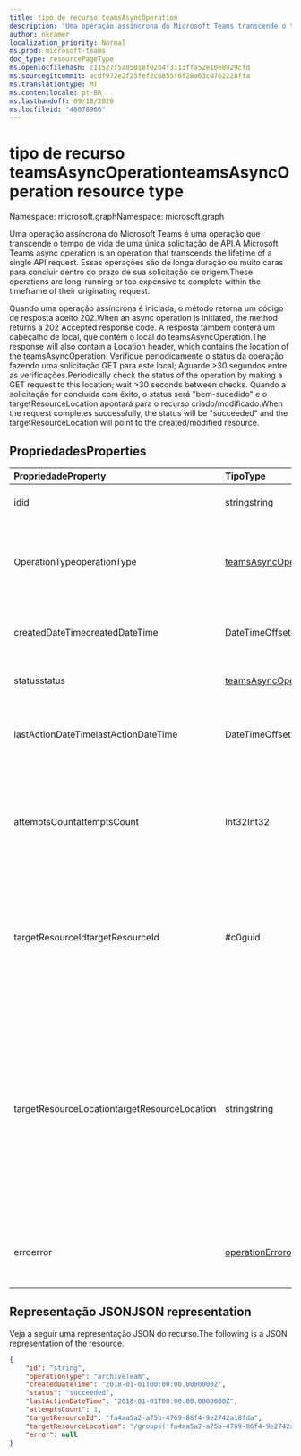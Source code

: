 ```yaml
---
title: tipo de recurso teamsAsyncOperation
description: 'Uma operação assíncrona do Microsoft Teams transcende o tempo de vida de uma única solicitação de API. '
author: nkramer
localization_priority: Normal
ms.prod: microsoft-teams
doc_type: resourcePageType
ms.openlocfilehash: c11527f5a05018f02b4f3113ffa52e10e8929cfd
ms.sourcegitcommit: acdf972e2f25fef2c6855f6f28a63c0762228ffa
ms.translationtype: MT
ms.contentlocale: pt-BR
ms.lasthandoff: 09/18/2020
ms.locfileid: "48078966"
---
```

# <a name="teamsasyncoperation-resource-type"></a><span data-ttu-id="eb09c-103">tipo de recurso teamsAsyncOperation</span><span class="sxs-lookup"><span data-stu-id="eb09c-103">teamsAsyncOperation resource type</span></span>

<span data-ttu-id="eb09c-104">Namespace: microsoft.graph</span><span class="sxs-lookup"><span data-stu-id="eb09c-104">Namespace: microsoft.graph</span></span>



<span data-ttu-id="eb09c-105">Uma operação assíncrona do Microsoft Teams é uma operação que transcende o tempo de vida de uma única solicitação de API.</span><span class="sxs-lookup"><span data-stu-id="eb09c-105">A Microsoft Teams async operation is an operation that transcends the lifetime of a single API request.</span></span> <span data-ttu-id="eb09c-106">Essas operações são de longa duração ou muito caras para concluir dentro do prazo de sua solicitação de origem.</span><span class="sxs-lookup"><span data-stu-id="eb09c-106">These operations are long-running or too expensive to complete within the timeframe of their originating request.</span></span>

<span data-ttu-id="eb09c-107">Quando uma operação assíncrona é iniciada, o método retorna um código de resposta aceito 202.</span><span class="sxs-lookup"><span data-stu-id="eb09c-107">When an async operation is initiated, the method returns a 202 Accepted response code.</span></span> <span data-ttu-id="eb09c-108">A resposta também conterá um cabeçalho de local, que contém o local do teamsAsyncOperation.</span><span class="sxs-lookup"><span data-stu-id="eb09c-108">The response will also contain a Location header, which contains the location of the teamsAsyncOperation.</span></span> <span data-ttu-id="eb09c-109">Verifique periodicamente o status da operação fazendo uma solicitação GET para este local; Aguarde >30 segundos entre as verificações.</span><span class="sxs-lookup"><span data-stu-id="eb09c-109">Periodically check the status of the operation by making a GET request to this location; wait >30 seconds between checks.</span></span>
<span data-ttu-id="eb09c-110">Quando a solicitação for concluída com êxito, o status será "bem-sucedido" e o targetResourceLocation apontará para o recurso criado/modificado.</span><span class="sxs-lookup"><span data-stu-id="eb09c-110">When the request completes successfully, the status will be "succeeded" and the targetResourceLocation will point to the created/modified resource.</span></span>

## <a name="properties"></a><span data-ttu-id="eb09c-111">Propriedades</span><span class="sxs-lookup"><span data-stu-id="eb09c-111">Properties</span></span>

| <span data-ttu-id="eb09c-112">Propriedade</span><span class="sxs-lookup"><span data-stu-id="eb09c-112">Property</span></span> | <span data-ttu-id="eb09c-113">Tipo</span><span class="sxs-lookup"><span data-stu-id="eb09c-113">Type</span></span>   | <span data-ttu-id="eb09c-114">Descrição</span><span class="sxs-lookup"><span data-stu-id="eb09c-114">Description</span></span> |
|:---------------|:--------|:----------|
|<span data-ttu-id="eb09c-115">id</span><span class="sxs-lookup"><span data-stu-id="eb09c-115">id</span></span>|<span data-ttu-id="eb09c-116">string</span><span class="sxs-lookup"><span data-stu-id="eb09c-116">string</span></span> |<span data-ttu-id="eb09c-117">ID de operação exclusiva.</span><span class="sxs-lookup"><span data-stu-id="eb09c-117">Unique operation id.</span></span>|
|<span data-ttu-id="eb09c-118">OperationType</span><span class="sxs-lookup"><span data-stu-id="eb09c-118">operationType</span></span>|[<span data-ttu-id="eb09c-119">teamsAsyncOperationType</span><span class="sxs-lookup"><span data-stu-id="eb09c-119">teamsAsyncOperationType</span></span>](teamsasyncoperationtype.md) |<span data-ttu-id="eb09c-120">Indica o tipo de operação que está sendo descrito.</span><span class="sxs-lookup"><span data-stu-id="eb09c-120">Denotes which type of operation is being described.</span></span>|
|<span data-ttu-id="eb09c-121">createdDateTime</span><span class="sxs-lookup"><span data-stu-id="eb09c-121">createdDateTime</span></span>|<span data-ttu-id="eb09c-122">DateTimeOffset</span><span class="sxs-lookup"><span data-stu-id="eb09c-122">DateTimeOffset</span></span> |<span data-ttu-id="eb09c-123">Hora em que a operação foi criada.</span><span class="sxs-lookup"><span data-stu-id="eb09c-123">Time when the operation was created.</span></span>|
|<span data-ttu-id="eb09c-124">status</span><span class="sxs-lookup"><span data-stu-id="eb09c-124">status</span></span>|[<span data-ttu-id="eb09c-125">teamsAsyncOperationStatus</span><span class="sxs-lookup"><span data-stu-id="eb09c-125">teamsAsyncOperationStatus</span></span>](teamsasyncoperationstatus.md)| <span data-ttu-id="eb09c-126">Status da operação.</span><span class="sxs-lookup"><span data-stu-id="eb09c-126">Operation status.</span></span>|
|<span data-ttu-id="eb09c-127">lastActionDateTime</span><span class="sxs-lookup"><span data-stu-id="eb09c-127">lastActionDateTime</span></span>|<span data-ttu-id="eb09c-128">DateTimeOffset</span><span class="sxs-lookup"><span data-stu-id="eb09c-128">DateTimeOffset</span></span> |<span data-ttu-id="eb09c-129">Hora em que a operação assíncrona foi atualizada pela última vez.</span><span class="sxs-lookup"><span data-stu-id="eb09c-129">Time when the async operation was last updated.</span></span>|
|<span data-ttu-id="eb09c-130">attemptsCount</span><span class="sxs-lookup"><span data-stu-id="eb09c-130">attemptsCount</span></span>|<span data-ttu-id="eb09c-131">Int32</span><span class="sxs-lookup"><span data-stu-id="eb09c-131">Int32</span></span>|<span data-ttu-id="eb09c-132">Número de vezes em que a operação foi tentada antes de ser marcada com êxito ou falhou.</span><span class="sxs-lookup"><span data-stu-id="eb09c-132">Number of times the operation was attempted before being marked successful or failed.</span></span>|
|<span data-ttu-id="eb09c-133">targetResourceId</span><span class="sxs-lookup"><span data-stu-id="eb09c-133">targetResourceId</span></span>|<span data-ttu-id="eb09c-134">#c0</span><span class="sxs-lookup"><span data-stu-id="eb09c-134">guid</span></span> |<span data-ttu-id="eb09c-135">A ID do objeto que é criado ou modificado como resultado dessa operação assíncrona, normalmente uma [equipe](../resources/team.md).</span><span class="sxs-lookup"><span data-stu-id="eb09c-135">The ID of the object that's created or modified as result of this async operation, typically a [team](../resources/team.md).</span></span>|
|<span data-ttu-id="eb09c-136">targetResourceLocation</span><span class="sxs-lookup"><span data-stu-id="eb09c-136">targetResourceLocation</span></span>|<span data-ttu-id="eb09c-137">string</span><span class="sxs-lookup"><span data-stu-id="eb09c-137">string</span></span>|<span data-ttu-id="eb09c-138">O local do objeto que é criado ou modificado como resultado dessa operação assíncrona.</span><span class="sxs-lookup"><span data-stu-id="eb09c-138">The location of the object that's created or modified as result of this async operation.</span></span> <span data-ttu-id="eb09c-139">Essa URL deve ser tratada como um valor opaco e não analisada em seus caminhos de componente.</span><span class="sxs-lookup"><span data-stu-id="eb09c-139">This URL should be treated as an opaque value and not parsed into its component paths.</span></span>|
|<span data-ttu-id="eb09c-140">erro</span><span class="sxs-lookup"><span data-stu-id="eb09c-140">error</span></span>|[<span data-ttu-id="eb09c-141">operationError</span><span class="sxs-lookup"><span data-stu-id="eb09c-141">operationError</span></span>](operationerror.md)|<span data-ttu-id="eb09c-142">Qualquer erro que causa falha na operação assíncrona.</span><span class="sxs-lookup"><span data-stu-id="eb09c-142">Any error that causes the async operation to fail.</span></span>|

## <a name="json-representation"></a><span data-ttu-id="eb09c-143">Representação JSON</span><span class="sxs-lookup"><span data-stu-id="eb09c-143">JSON representation</span></span>

<span data-ttu-id="eb09c-144">Veja a seguir uma representação JSON do recurso.</span><span class="sxs-lookup"><span data-stu-id="eb09c-144">The following is a JSON representation of the resource.</span></span>

<!-- {
  "blockType": "resource",
  "keyProperty": "id",
  "@odata.type": "microsoft.graph.teamsAsyncOperation"
}-->

```json
{
    "id": "string",
    "operationType": "archiveTeam",
    "createdDateTime": "2018-01-01T00:00:00.0000000Z",
    "status": "succeeded",
    "lastActionDateTime": "2018-01-01T00:00:00.0000000Z",
    "attemptsCount": 1,
    "targetResourceId": "fa4aa5a2-a75b-4769-86f4-9e2742a18fda",
    "targetResourceLocation": "/groups('fa4aa5a2-a75b-4769-86f4-9e2742a18fda')/team",
    "error": null
}
```

<!-- uuid: 20fd7863-9545-40d4-ae8f-fee2d115a690
2015-10-25 14:57:30 UTC -->
<!-- {
  "type": "#page.annotation",
  "description": "teams async operation resource",
  "keywords": "",
  "section": "documentation",
  "tocPath": ""
}-->

